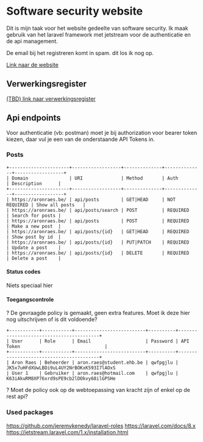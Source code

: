 # Software security website

Dit is mijn taak voor het website gedeelte van software security. 
Ik maak gebruik van het laravel framework met jetstream voor de authenticatie en
de api management.

De email bij het registreren komt in spam. dit los ik nog op.

[Link naar de website](https://aronraes.be)

## Verwerkingsregister
[(TBD) link naar verwerkingsregister]()
 
## Api endpoints

Voor authenticatie (vb: postman) moet je bij authorization voor bearer token
kiezen, daar vul je een van de onderstaande API Tokens in.

###  Posts
```
+----------------------+------------------+--------------+--------------+------------------+
| Domain               | URI              | Method       | Auth         | Description 	   |
+----------------------+------------------+--------------+--------------+------------------+
| https://aronraes.be/ | api/posts        | GET|HEAD     | NOT REQUIRED | Show all posts   |
| https://aronraes.be/ | api/posts/search | POST         | REQUIRED     | Search for posts |
| https://aronraes.be/ | api/posts        | POST         | REQUIRED     | Make a new post  |
| https://aronraes.be/ | api/posts/{id}   | GET|HEAD     | REQUIRED     | Show post by id  |
| https://aronraes.be/ | api/posts/{id}   | PUT|PATCH    | REQUIRED     | Update a post    |
| https://aronraes.be/ | api/posts/{id}   | DELETE       | REQUIRED     | Delete a post    |
```
####  Status codes
Niets speciaal hier

####  Toegangscontrole
? De gevraagde policy is gemaakt, geen extra features. Moet ik deze hier nog uitschrijven of is dit voldoende?
```
+-----------+-----------+--------------------------+----------+-----------------------------------------+
| User      | Role      | Email                    | Password | API Token                               |
+-----------+-----------+--------------------------+----------+-----------------------------------------+
| Aron Raes | Beheerder | aron.raes@student.ehb.be | qwfpgjlu | JK5x7uHFdXUwLBDi9uL4UY2NrBOKxK593I7lAOxS
| User 1    | Gebruiker | aron.raes@hotmail.com    | qwfpgjlu | K63iAkuRM8XP76xrd9sPE9cb2lDOkvy68ilGPSHe
```

? Moet de policy ook op de webtoepassing van kracht zijn of enkel op de rest api?


###  Used packages 
https://github.com/jeremykenedy/laravel-roles
https://laravel.com/docs/8.x
https://jetstream.laravel.com/1.x/installation.html
